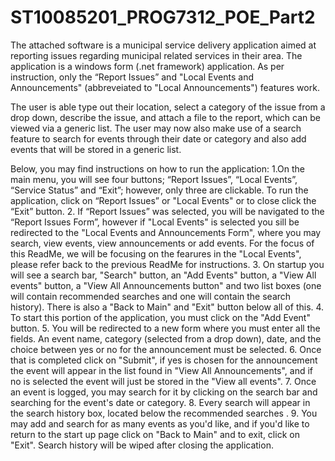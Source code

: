 # ST10085201_PROG7312_POE_Part2

The attached software is a municipal service delivery application aimed at reporting issues regarding municipal related services in their area. The application is a windows form (.net framework) application. As per instruction, only the “Report Issues” and "Local Events and Announcements" (abbreveiated to "Local Announcements") features work. 

The user is able type out their location, select a category of the issue from a drop down, describe the issue, and attach a file to the report, which can be viewed via a generic list. The user may now also make use of a search feature to search for events through their date or category and also add events that will be stored in a generic list. 

Below, you may find instructions on how to run the application: 
1.On the main menu, you will see four buttons; “Report Issues”, “Local Events”, “Service Status” and “Exit”; however, only three are clickable. To run the application, click on “Report Issues” or "Local Events" or to close click the “Exit” button.
2. If “Report Issues” was selected, you will be navigated to the “Report Issues Form”, however if "Local Events" is selected you sill be redirected to the "Local Events and Announcements Form", where you may search, view events, view announcements or add events. For the focus of this ReadMe, we will be focusing on the fearures in the "Local Events", please refer back to the previous ReadMe for instructions. 
3. On startup you will see a search bar, "Search" button, an "Add Events" button, a "View All events" button, a "View All Announcements button" and two list boxes (one will contain recommended searches and one will contain the search history). There is also a "Back to Main" and "Exit" button below all of this.
4. To start this portion of the application, you must click on the "Add Event" button. 
5. You will be redirected to a new form where you must enter all the fields. An event name, category (selected from a drop down), date, and the choice between yes or no for the announcement must be selected. 
6. Once that is completed click on "Submit", if yes is chosen for the announcement the event will appear in the list found in "View All Announcements", and if no is selected the event will just be stored in the "View all events".
7. Once an event is logged, you may search for it by clicking on the search bar and searching for the event's date or category. 
8. Every search will appear in the search history box, located below the recommended searches .
9. You may add and search for as many events as you'd like, and if you'd like to return to the start up page click on "Back to Main" and to exit,  click on "Exit". Search history will be wiped after closing the application.
